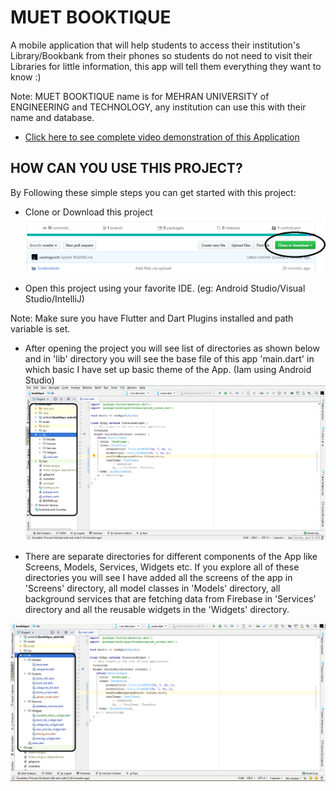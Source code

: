 # MUET BOOKTIQUE

A mobile application that will help students to access their institution's Library/Bookbank from their phones so students do not need to visit their Libraries for little information, this app will tell them everything they want to know :) 

Note: MUET BOOKTIQUE name is for MEHRAN UNIVERSITY of ENGINEERING and TECHNOLOGY, any institution can use this with their name and database.

- [Click here to see complete video demonstration of this Application](https://www.youtube.com/SaadRajpoot)





## HOW CAN YOU USE THIS PROJECT?

By Following these simple steps you can get started with this project: 

- Clone or Download this project 
![Alt text](https://github.com/saadrajpoott/MUET-BOOKTIQUE/blob/master/Screenshots/clone.png)

- Open this project using your favorite IDE. (eg: Android Studio/Visual Studio/IntelliJ)

Note: Make sure you have Flutter and Dart Plugins installed and path variable is set.

- After opening the project you will see list of directories as shown below and in 'lib' directory you will see the base file of this app 'main.dart' in which basic I have set up basic theme of the App.                       (Iam using Android Studio)
![Alt text](https://github.com/saadrajpoott/MUET-BOOKTIQUE/blob/master/Screenshots/listoffolders.png)

- There are separate directories for different components of the App like Screens, Models, Services, Widgets etc. If you explore all of these directories you will see I have added all the screens of the app in 'Screens' directory, all model classes in 'Models' directory, all background services that are fetching data from Firebase in 'Services' directory and all the reusable widgets in the 'Widgets' directory.

![Alt text](https://github.com/saadrajpoott/MUET-BOOKTIQUE/blob/master/Screenshots/listoffolders2.png)
